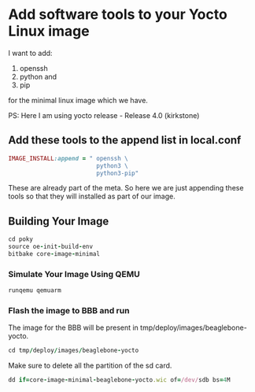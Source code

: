# Add software tools to your Yocto Linux image

I want to add:

1. openssh
2. python and
3. pip

for the minimal linux image which we have.

PS: Here I am using yocto release - Release 4.0 (kirkstone)

## Add these tools to the append list in local.conf

```rb
IMAGE_INSTALL:append = " openssh \
                         python3 \
                         python3-pip"
```

These are already part of the meta. So here we are just appending these tools so that they will installed as part of our image.

## Building Your Image

```rb
cd poky
source oe-init-build-env
bitbake core-image-minimal
```

### Simulate Your Image Using QEMU

```rb
runqemu qemuarm
```

### Flash the image to BBB and run

The image for the BBB will be present in tmp/deploy/images/beaglebone-yocto.

```rb
cd tmp/deploy/images/beaglebone-yocto
```

Make sure to delete all the partition of the sd card.

```rb
dd if=core-image-minimal-beaglebone-yocto.wic of=/dev/sdb bs=4M
```
